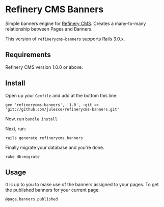 # Refinery CMS Banners

Simple banners engine for [Refinery CMS](http://refinerycms.com). Creates a many-to-many relationship between Pages and Banners.

This version of `refinerycms-banners` supports Rails 3.0.x.

## Requirements

Refinery CMS version 1.0.0 or above.

## Install

Open up your ``Gemfile`` and add at the bottom this line:

    gem 'refinerycms-banners', '1.0', :git => 'git://github.com/julesce/refinerycms-banners.git'

Now, run ``bundle install``

Next, run:

    rails generate refinerycms_banners

Finally migrate your database and you're done.

    rake db:migrate

## Usage

It is up to you to make use of the banners assigned to your pages. To get the published banners for your current page:

    @page.banners.published